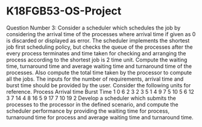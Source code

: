 # K18FGB53-OS-Project
Question Number 3:
Consider a scheduler which schedules the job by considering the arrival time of the processes where arrival time if given as 0 is discarded or displayed as error. The scheduler implements the shortest job first scheduling policy, but checks the queue of the processes after the every process terminates and time taken for checking and arranging the process according to the shortest job is 2 time unit. Compute the waiting time, turnaround time and average waiting time and turnaround time of the processes. Also compute the total time taken by the processor to compute all the jobs. 
The inputs for the number of requirements, arrival time and burst time should be provided by the user. 
Consider the following units for reference. 
Process Arrival time Burst Time 
1	 0	 6 
2	 3	 2 
3  5 	 1 
4   9 	 7 
5 	10 	 5 
6 	12 	 3 
7 	14 	 4 
8 	16 	 5 
9 	17 	 7 
10 	19 	 2 
Develop a scheduler which submits the processes to the processor in the defined scenario, and compute the scheduler performance by providing the waiting time for process, turnaround time for process and average waiting time and turnaround time.
